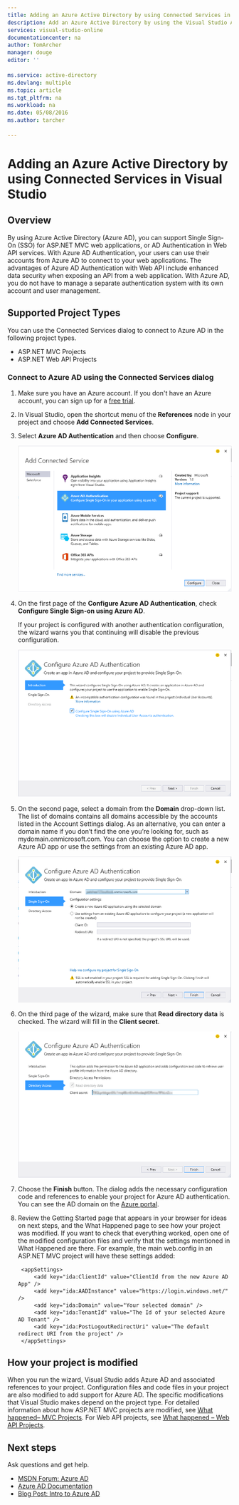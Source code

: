 ```yaml
---
title: Adding an Azure Active Directory by using Connected Services in Visual Studio | Microsoft Azure
description: Add an Azure Active Directory by using the Visual Studio Add Connected Services dialog box
services: visual-studio-online
documentationcenter: na
author: TomArcher
manager: douge
editor: ''

ms.service: active-directory
ms.devlang: multiple
ms.topic: article
ms.tgt_pltfrm: na
ms.workload: na
ms.date: 05/08/2016
ms.author: tarcher

---
```

# Adding an Azure Active Directory by using Connected Services in Visual Studio
## Overview
By using Azure Active Directory (Azure AD), you can support Single Sign-On (SSO) for ASP.NET MVC web applications, or AD Authentication in Web API services. With Azure AD Authentication, your users can use their accounts from Azure AD to connect to your web applications. The advantages of Azure AD Authentication with Web API include enhanced data security when exposing an API from a web application. With Azure AD, you do not have to manage a separate authentication system with its own account and user management.

## Supported Project Types
You can use the Connected Services dialog to connect to Azure AD in the following project types.

* ASP.NET MVC Projects
* ASP.NET Web API Projects

### Connect to Azure AD using the Connected Services dialog
1. Make sure you have an Azure account. If you don't have an Azure account, you can sign up for a [free trial](http://go.microsoft.com/fwlink/?LinkId=518146).
2. In Visual Studio, open the shortcut menu of the **References** node in your project and choose **Add Connected Services**.
3. Select **Azure AD Authentication** and then choose **Configure**.
   
    ![Choose Add Azure AD Authentication](./media/vs-azure-tools-connected-services-add-active-directory/connected-services-add-active-directory.png)
4. On the first page of the **Configure Azure AD Authentication**, check **Configure Single Sign-on using Azure AD**.
   
    If your project is configured with another authentication configuration, the wizard warns you that continuing will disable the previous configuration.
   
    ![Configure Azure AD in the wizard](./media/vs-azure-tools-connected-services-add-active-directory/configure-azure-ad-wizard-1.png)
5. On the second page, select a domain from the **Domain** drop-down list. The list of domains contains all domains accessible by the accounts listed in the Account Settings dialog. As an alternative, you can enter a domain name if you don’t find the one you’re looking for, such as mydomain.onmicrosoft.com. You can choose the option to create a new Azure AD app or use the settings from an existing Azure AD app. 
   
   ![Configure Azure AD in the wizard](./media/vs-azure-tools-connected-services-add-active-directory/configure-azure-ad-wizard-2.png)
6. On the third page of the wizard, make sure that **Read directory data** is checked. The wizard will fill in the **Client secret**. 
   
    ![Configure Azure AD in the wizard](./media/vs-azure-tools-connected-services-add-active-directory/configure-azure-ad-wizard-3.png)
7. Choose the **Finish** button. The dialog adds the necessary configuration code and references to enable your project for Azure AD authentication. You can see the AD domain on the [Azure portal](http://go.microsoft.com/fwlink/p/?LinkID=525040).
8. Review the Getting Started page that appears in your browser for ideas on next steps, and the What Happened page to see how your project was modified. If you want to check that everything worked, open one of the modified configuration files and verify that the settings mentioned in What Happened are there. For example, the main web.config in an ASP.NET MVC project will have these settings added:
   
        <appSettings> 
            <add key="ida:ClientId" value="ClientId from the new Azure AD App" />
            <add key="ida:AADInstance" value="https://login.windows.net/" />
            <add key="ida:Domain" value="Your selected domain" />
            <add key="ida:TenantId" value="The Id of your selected Azure AD Tenant" />
            <add key="ida:PostLogoutRedirectUri" value="The default redirect URI from the project" />
        </appSettings>

## How your project is modified
When you run the wizard, Visual Studio adds Azure AD and associated references to your project. Configuration files and code files in your project are also modified to add support for Azure AD. The specific modifications that Visual Studio makes depend on the project type. For detailed information about how ASP.NET MVC projects are modified, see [What happened– MVC Projects](http://go.microsoft.com/fwlink/p/?LinkID=513809). For Web API projects, see [What happened – Web API Projects](http://go.microsoft.com/fwlink/p/?LinkId=513810).

## Next steps
Ask questions and get help.

* [MSDN Forum: Azure AD](https://social.msdn.microsoft.com/forums/azure/home?forum=WindowsAzureAD)
* [Azure AD Documentation](https://azure.microsoft.com/documentation/services/active-directory/)
* [Blog Post: Intro to Azure AD](http://blogs.msdn.com/b/brunoterkaly/archive/2014/03/03/introduction-to-windows-azure-active-directory.aspx)

